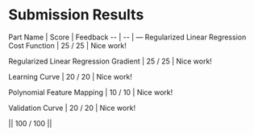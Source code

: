 # Submission Results

Part Name | Score | Feedback
-- | -- | ––
Regularized Linear Regression Cost Function |  25 /  25 | Nice work!

Regularized Linear Regression Gradient |  25 /  25 | Nice work!

Learning Curve |  20 /  20 | Nice work!

Polynomial Feature Mapping |  10 /  10 | Nice work!

Validation Curve |  20 /  20 | Nice work!

|| 100 / 100 ||